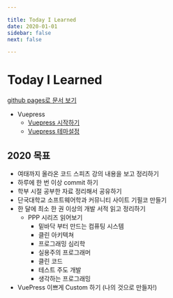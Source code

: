 ```yaml
---

title: Today I Learned
date: 2020-01-01
sidebar: false
next: false

---
```


# Today I Learned
[github pages로 문서 보기](https://junilhwang.github.io/TIL/)

- Vuepress
  - [Vuepress 시작하기](/Vuepress/Stater.md)
  - [Vuepress 테마설정](/Vuepress/Theme.md)

## 2020 목표
- 여태까지 올라온 코드 스피츠 강의 내용을 보고 정리하기
- 하루에 한 번 이상 commit 하기
- 학부 시절 공부한 자료 정리해서 공유하기
- 단국대학교 소프트웨어학과 커뮤니티 사이트 기필코 만들기
- 한 달에 최소 한 권 이상의 개발 서적 읽고 정리하기
  - PPP 시리즈 읽어보기
    - 밑바닥 부터 만드는 컴퓨팅 시스템
    - 클린 아키텍쳐
    - 프로그래밍 심리학
    - 실용주의 프로그래머
    - 클린 코드
    - 테스트 주도 개발
    - 생각하는 프로그래밍
- VuePress 이쁘게 Custom 하기 (나의 것으로 만들자!)
